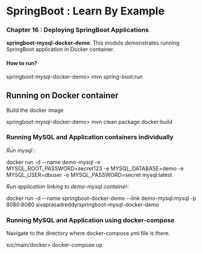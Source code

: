 # SpringBoot : Learn By Example


### Chapter 16 : Deploying SpringBoot Applications

**springboot-mysql-docker-demo**: This module demonstrates running SpringBoot application in Docker container.

#### How to run?

springboot-mysql-docker-demo> mvn spring-boot:run

## Running on Docker container

Build the docker image

springboot-mysql-docker-demo> mvn clean package docker:build


### Running MySQL and Application containers individually


*Run mysql :*

docker run -d --name demo-mysql -e MYSQL_ROOT_PASSWORD=secret123 -e MYSQL_DATABASE=demo -e MYSQL_USER=dbuser -e MYSQL_PASSWORD=secret mysql:latest

*Run application linking to demo-mysql container:*

docker run -d --name springboot-docker-demo --link demo-mysql:mysql -p 8080:8080 sivaprasadreddy/springboot-mysql-docker-demo


### Running MySQL and Application using docker-compose


Navigate to the directory where docker-compose.yml file is there.

src/main/docker> docker-compose up